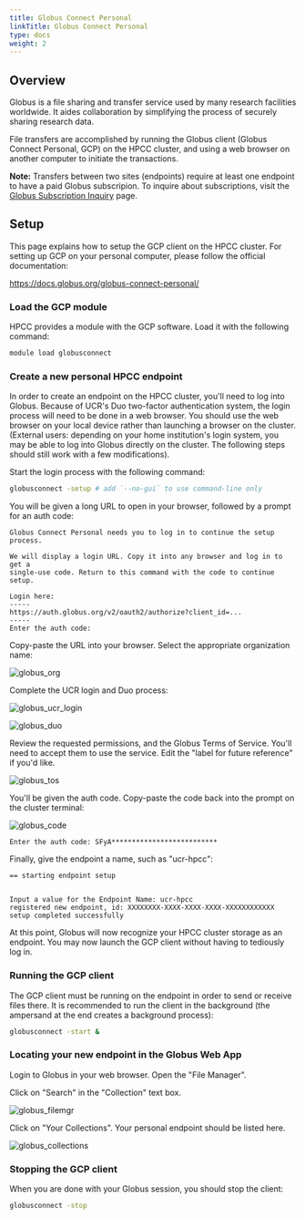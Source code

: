 ```yaml
---
title: Globus Connect Personal
linkTitle: Globus Connect Personal
type: docs
weight: 2
---
```


## Overview

Globus is a file sharing and transfer service used by many research facilities worldwide. It aides collaboration by
simplifying the process of securely sharing research data.

File transfers are accomplished by running the Globus client (Globus Connect Personal, GCP) on the HPCC cluster,
and using a web browser on another computer to initiate the transactions.

__Note:__ Transfers between two sites (endpoints) require at least one endpoint to have a paid Globus subscripion. To inquire about subscriptions, 
visit the [Globus Subscription Inquiry](https://www.globus.org/subscriptions/non-profit-subscription-inquiry?subscription_type=starter) page.

## Setup

This page explains how to setup the GCP client on the HPCC cluster. For setting up GCP on your personal computer,
please follow the official documentation:

https://docs.globus.org/globus-connect-personal/

### Load the GCP module

HPCC provides a module with the GCP software. Load it with the following command:

```bash
module load globusconnect
```

### Create a new personal HPCC endpoint

In order to create an endpoint on the HPCC cluster, you'll need to log into Globus. Because of UCR's Duo two-factor
authentication system, the login process will need to be done in a web browser. You should use the web browser on
your local device rather than launching a browser on the cluster. (External users: depending on your home institution's
login system, you may be able to log into Globus directly on the cluster. The following steps should still work with a
few modifications).

Start the login process with the following command:

```bash
globusconnect -setup # add `--no-gui` to use command-line only
```

You will be given a long URL to open in your browser, followed by a prompt for an auth code:

```
Globus Connect Personal needs you to log in to continue the setup process.

We will display a login URL. Copy it into any browser and log in to get a
single-use code. Return to this command with the code to continue setup.

Login here:
-----
https://auth.globus.org/v2/oauth2/authorize?client_id=...
-----
Enter the auth code:
```

Copy-paste the URL into your browser. Select the appropriate organization name:

![globus_org](/img/globus_org.png)

Complete the UCR login and Duo process:

![globus_ucr_login](/img/globus_ucr_login.png)

![globus_duo](/img/globus_duo.png)

Review the requested permissions, and the Globus Terms of Service. You'll need to accept them to use the service. Edit
the "label for future reference" if you'd like.

![globus_tos](/img/globus_tos.png)

You'll be given the auth code. Copy-paste the code back into the prompt on the cluster terminal:

![globus_code](/img/globus_code.png)

```
Enter the auth code: SFyA**************************
```

Finally, give the endpoint a name, such as "ucr-hpcc":

```
== starting endpoint setup


Input a value for the Endpoint Name: ucr-hpcc
registered new endpoint, id: XXXXXXXX-XXXX-XXXX-XXXX-XXXXXXXXXXXX
setup completed successfully
```

At this point, Globus will now recognize your HPCC cluster storage as an endpoint. You may now launch the GCP client
without having to tediously log in.

### Running the GCP client

The GCP client must be running on the endpoint in order to send or receive files there. It is recommended to run the
client in the background (the ampersand at the end creates a background process):

```bash
globusconnect -start &
```

### Locating your new endpoint in the Globus Web App

Login to Globus in your web browser. Open the "File Manager".

Click on "Search" in the "Collection" text box.

![globus_filemgr](/img/globus_filemgr.png)

Click on "Your Collections". Your personal endpoint should be listed here.

![globus_collections](/img/globus_collections.png)

### Stopping the GCP client

When you are done with your Globus session, you should stop the client:

```bash
globusconnect -stop
```
